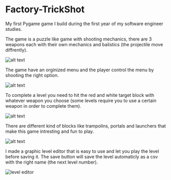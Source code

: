 # Factory-TrickShot
My first Pygame game I build during the first year of my software engineer studies.

The game is a puzzle like game with shooting mechanics, there are 3 weapons each with their own mechanics and balistics (the projectile move diffrently).

![alt text](https://github.com/itaibenjy/Factory-TrickShot/blob/master/images/screenshots/menu.png)

The game have an orginized menu and the player control the menu by shooting the right option.

![alt text](https://github.com/itaibenjy/Factory-TrickShot/blob/master/images/screenshots/levels.png)

To complete a level you need to hit the red and white target block with whatever weapon you choose (some levels require you to use a certain weapon in order to complete them).

![alt text](https://github.com/itaibenjy/Factory-TrickShot/blob/master/images/screenshots/level-1.png)

There are different kind of blocks like trampolins, portals and launchers that make this game intresting and fun to play.

![alt text](https://github.com/itaibenjy/Factory-TrickShot/blob/master/images/screenshots/trampolin.png)

I made a graphic level editor that is easy to use and let you play the level before saving it. The save button will save the level automaticly as a csv with the right name (the next level number).

![level editor](https://github.com/itaibenjy/Factory-TrickShot/blob/master/images/screenshots/level_editor.png)

